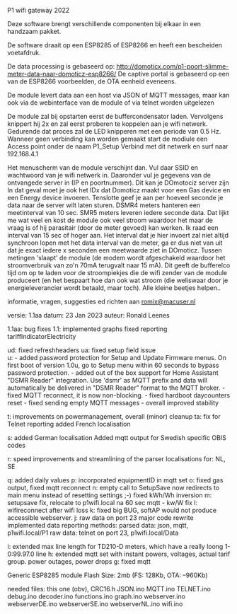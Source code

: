 
  P1 wifi gateway 2022
  
  Deze software brengt verschillende componenten bij elkaar in een handzaam pakket.
  
  De software draait op een ESP8285 of ESP8266 en heeft een bescheiden voetafdruk.
  
  De data processing is gebaseerd op: http://domoticx.com/p1-poort-slimme-meter-data-naar-domoticz-esp8266/
  De captive portal is gebaseerd op een van de ESP8266 voorbeelden, de OTA eenheid eveneens.
  
  De module levert data aan een host via JSON of MQTT messages, maar kan ook via de webinterface van de module of via telnet worden uitgelezen
  
  De module zal bij opstarten eerst de buffercondensator laden. 
  Vervolgens knippert hij 2x en zal eerst proberen te koppelen aan je wifi netwerk. Gedurende dat proces zal de LED knipperen
  met een periode van 0.5 Hz.
  Wanneer geen verbinding kan worden gemaakt start de modiule een Access point onder de naam P1_Setup
  Verbind met dit netwerk en surf naar 192.168.4.1
  
  Het menuscherm van de module verschijnt dan. Vul daar SSID en wachtwoord van je wifi netwerk in. 
  Daaronder vul je gegevens van de ontvangede server in (IP en poortnummer). Dit kan je DOmotociz server zijn
  In dat geval moet je ook het IDx dat Domoticz maakt voor een Gas device en een Energy device invoeren.
  Tenslotte geef je aan per hoeveel seconde je data naar de server wilt laten sturen.
  DSMR4 meters hanteren een meetinterval van 10 sec. SMR5 meters leveren iedere seconde data. Dat lijkt me wat veel en 
  kost de module ook veel stroom waardoor het maar de vraag is of hij parasitair (door de meter gevoed) kan werken.
  Ik raad een interval van 15 sec of hoger aan. Het interval dat je hier invoert zal niet altijd synchroon lopen met
  het data interval van de meter, ga er dus niet van uit dat je exact iedere x seconden een meetwaarde ziet in DOmoticz. 
  Tussen metingen 'slaapt' de module (de modem wordt afgeschakeld waardoor het stroomverbruik van zo'n 70mA terugvalt naar 15 mA). 
  Dit geeft de bufferelco tijd om op te laden voor de stroompiekjes die de wifi zender van de module produceert 
  (en het bespaart hoe dan ook wat stroom (die weliswaar door je energieleverancier wordt betaald, maar toch). Alle kleine 
  beetjes helpen..
 
   informatie, vragen, suggesties ed richten aan romix@macuser.nl 
   
   
     
   versie: 1.1aa 
   datum:  23 Jan 2023
   auteur: Ronald Leenes
   
   1.1aa: bug fixes
   1.1: implemented graphs
   		fixed reporting tariffIndicatorElectricity
   
   ud: fixed refreshheaders
   ua: fixed setup field issue  
   u: - added password protection for Setup and Update Firmware menus. On first boot of version 1.0u, go to Setup menu 
        within 60 seconds to bypass password protection.
      - added out of the box support for Home Assistant "DSMR Reader" integration. Use 'dsmr' as MQTT prefix and data will
        automatically be delivered in "DSMR Reader" format to the MQTT broker.
      - fixed MQTT reconnect, it is now non-blocking.
      - fixed hardboot daycounters reset
      - fixed sending empty MQTT messages
      - overall improved stability
      
   t: improvements on powermanagement, overall (minor) cleanup
   ta: fix for Telnet reporting
 		added French localisation
   
   s: added German localisation
         Added mqtt output for Swedish specific OBIS codes
         
   r: speed improvements and streamlining of the parser
       localisations for: NL, SE
       
   q: added daily values
   p: incorporated equipmentID in mqtt set
   o: fixed gas output, fixed mqtt reconnect
   n: empty call to SetupSave now redirects to main menu instead of resetting settings ;-)
       fixed kWh/Wh inversion
   m: setupsave fix, relocate to p1wifi.local na 60 sec 
       mqtt - kw/W fix
   l: wifireconnect after wifi loss
   k: fixed big BUG, softAP would not produce accessible webserver.
   j: raw data on port 23
       major code rewrite
       implemented data reporting methods: 
         parsed data: json, mqtt, p1wifi.local/P1
         raw data: telnet on port 23, p1wifi.local/Data
         
   i:  extended max line length for TD210-D meters, which have a really loong 1-0:99.97.0 line
   h:  extended mqtt set with instant powers, voltages, actual tarif group. power outages, power drops
   g: fixed mqtt
   
   Generic ESP8285 module 
	Flash Size: 2mb (FS: 128Kb, OTA: –960Kb) 
   
   needed files: 
   this one (obv), 
   CRC16.h
   JSON.ino
   MQTT.ino
   TELNET.ino
   debug.ino
   decoder.ino
   functions.ino
   graph.ino
   webserver.ino
   webserverDE.ino 
   webserverSE.ino
   webserverNL.ino
   wifi.ino 
